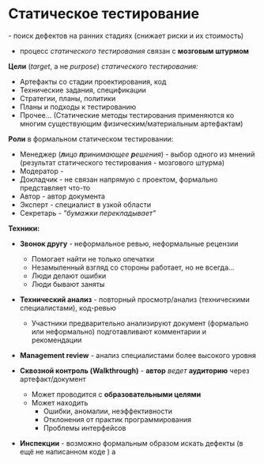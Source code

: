 # Статическое тестирование
\- поиск дефектов на ранних стадиях (снижает риски и их стоимость)
+ процесс *статического тестирования* связан с **мозговым штурмом**


**Цели** (*target*, а не *purpose*) **статического тестирования*:*
+ Артефакты со стадии проектирования, код
+ Технические задания, спецификации
+ Стратегии, планы, политики
+ Планы и подходы к тестированию
+ Прочее... (Статические методы тестирования применяются ко многим существующим физическим/материальным артефактам)


**Роли** в формальном статическом тестировании:
+ Менеджер (***л**ицо **п**ринимающее **р**ешения*) - выбор одного из мнений (результат статического тестирования - мозгового штурма)
+ Модератор - 
+ Докладчик - не связан напрямую с проектом, формально представляет что-то
+ Автор - автор документа
+ Эксперт - специалист в узкой области
+ Секретарь - *\"бумажки перекладывает\"*


**Техники:**
+ **Звонок другу** - неформальное ревью, неформальные рецензии
  + Помогает найти не только опечатки
  + Незамыленный взгляд со стороны работает, но не всегда...
  + Люди делают ошибки
  + Люди бывают заняты
  
+ **Технический анализ** - повторный просмотр/анализ (техническими специалистами), код-ревью
  + Участники предварительно анализируют документ (формально или неформально) подготавливают комментарии и рекомендации

+ **Management review** - анализ специалистами более высокого уровня
  
+ **Сквозной контроль (Walkthrough)** - **автор** *ведет* **аудиторию** через артефакт/документ
  + Может проводится с **образовательными целями**
  + Может находить
    + Ошибки, аномалии, неэффективности
    + Отклонения от практик программирования
    + Проблемы интерфейсов
    
+ **Инспекции** - возможно формальным образом искать дефекты (в ещё не написанном коде )
  а
